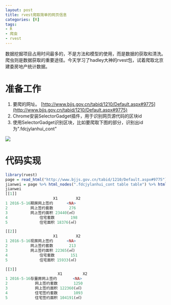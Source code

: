 ```yaml
---
layout: post
title: rvest爬取简单的网页信息
categories: [R]
tags:
- R
- 爬虫
- rvest
---
```


数据挖掘项目占用时间最多的，不是方法和模型的使用，而是数据的获取和清洗。爬虫则是数据获取的重要途径。今天学习了hadley大神的rvest包，试着爬取北京建委房地产统计数据。

# 准备工作

1. 要爬的网址。 [http://www.bjjs.gov.cn/tabid/1210/Default.aspx#9775](http://www.bjjs.gov.cn/tabid/1210/Default.aspx#9775)
2. Chrome安装SelectorGadget插件，用于识别网页源代码的区块id
3. 使用SelectorGadget识别区块，比如要爬取下图的部分，识别出id为".fdcjylanhui_cont"

![](https://raw.githubusercontent.com/lixinyao/lixinyao.github.io/master/pictures/2016/rvest.png)

# 代码实现

```r
library(rvest)
page = read_html("http://www.bjjs.gov.cn/tabid/1210/Default.aspx#9775")
jianwei = page %>% html_nodes(".fdcjylanhui_cont table table") %>% html_table(fill=T)
jianwei
[[1]]
                     X1        X2
1 2016-5-16期房网上签约      <NA>
2          网上签约套数       276
3          网上签约面积 23440(㎡)
4              住宅套数       198
5              住宅面积 18376(㎡)

[[2]]
                     X1        X2
1 2016-5-16现房网上签约      <NA>
2          网上签约套数       213
3          网上签约面积 22365(㎡)
4              住宅套数       151
5              住宅面积 15933(㎡)

[[3]]
                       X1         X2
1 2016-5-16存量房网上签约       <NA>
2            网上签约套数       1250
3            网上签约面积 122360(㎡)
4            住宅签约套数       1093
5            住宅签约面积 104191(㎡)
```
